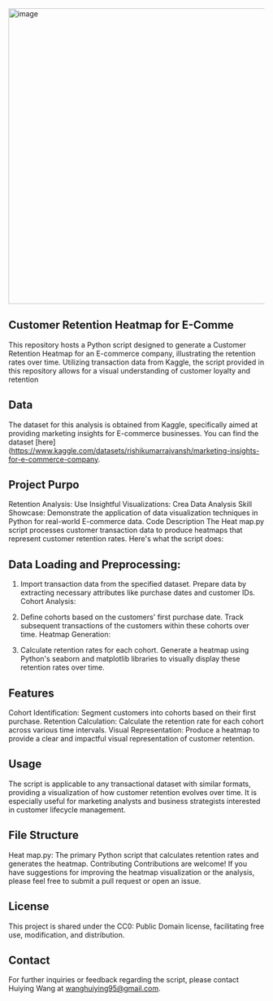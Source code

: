 <img width="581" alt="image" src="https://github.com/user-attachments/assets/c96f75fb-4317-4bfe-8f91-a36e3c322fcf">

## Customer Retention Heatmap for E-Comme
This repository hosts a Python script designed to generate a Customer Retention Heatmap for an E-commerce company, illustrating the retention rates over time. Utilizing transaction data from Kaggle, the script provided in this repository allows for a visual understanding of customer loyalty and retention

## Data
The dataset for this analysis is obtained from Kaggle, specifically aimed at providing marketing insights for E-commerce businesses. You can find the dataset [here](https://www.kaggle.com/datasets/rishikumarrajvansh/marketing-insights-for-e-commerce-company.

## Project Purpo
Retention Analysis: Use
Insightful Visualizations: Crea
Data Analysis Skill Showcase: Demonstrate the application of data visualization techniques in Python for real-world E-commerce data.
Code Description
The Heat map.py script processes customer transaction data to produce heatmaps that represent customer retention rates. Here's what the script does:

## Data Loading and Preprocessing:

1. Import transaction data from the specified dataset.
Prepare data by extracting necessary attributes like purchase dates and customer IDs.
Cohort Analysis:

2. Define cohorts based on the customers' first purchase date.
Track subsequent transactions of the customers within these cohorts over time.
Heatmap Generation:

3. Calculate retention rates for each cohort.
Generate a heatmap using Python's seaborn and matplotlib libraries to visually display these retention rates over time.

## Features
Cohort Identification: Segment customers into cohorts based on their first purchase.
Retention Calculation: Calculate the retention rate for each cohort across various time intervals.
Visual Representation: Produce a heatmap to provide a clear and impactful visual representation of customer retention.

## Usage
The script is applicable to any transactional dataset with similar formats, providing a visualization of how customer retention evolves over time. It is especially useful for marketing analysts and business strategists interested in customer lifecycle management.

## File Structure
Heat map.py: The primary Python script that calculates retention rates and generates the heatmap.
Contributing
Contributions are welcome! If you have suggestions for improving the heatmap visualization or the analysis, please feel free to submit a pull request or open an issue.

## License
This project is shared under the CC0: Public Domain license, facilitating free use, modification, and distribution.

## Contact
For further inquiries or feedback regarding the script, please contact Huiying Wang at wanghuiying95@gmail.com.

